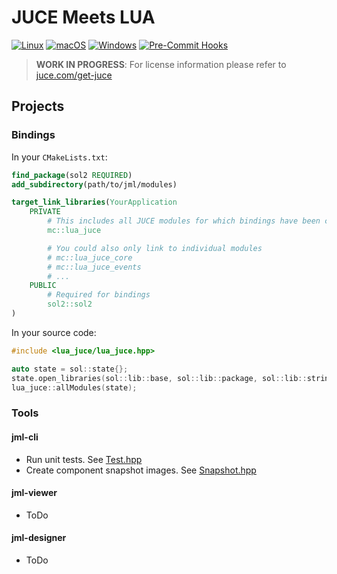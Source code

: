 # JUCE Meets LUA

[![Linux](https://github.com/ModernCircuits/jml/actions/workflows/linux.yml/badge.svg)](https://github.com/ModernCircuits/jml/actions/workflows/linux.yml)
[![macOS](https://github.com/ModernCircuits/jml/actions/workflows/macos.yml/badge.svg)](https://github.com/ModernCircuits/jml/actions/workflows/macos.yml)
[![Windows](https://github.com/ModernCircuits/jml/actions/workflows/windows.yml/badge.svg)](https://github.com/ModernCircuits/jml/actions/workflows/windows.yml)
[![Pre-Commit Hooks](https://github.com/ModernCircuits/jml/actions/workflows/pre-commit.yml/badge.svg)](https://github.com/ModernCircuits/jml/actions/workflows/pre-commit.yml)

> **WORK IN PROGRESS**: For license information please refer to [juce.com/get-juce](https://juce.com/get-juce)

## Projects

### Bindings

In your `CMakeLists.txt`:

```cmake
find_package(sol2 REQUIRED)
add_subdirectory(path/to/jml/modules)

target_link_libraries(YourApplication
    PRIVATE
        # This includes all JUCE modules for which bindings have been created
        mc::lua_juce

        # You could also only link to individual modules
        # mc::lua_juce_core
        # mc::lua_juce_events
        # ...
    PUBLIC
        # Required for bindings
        sol2::sol2
)
```

In your source code:

```cpp
#include <lua_juce/lua_juce.hpp>

auto state = sol::state{};
state.open_libraries(sol::lib::base, sol::lib::package, sol::lib::string);
lua_juce::allModules(state);
```

### Tools

#### jml-cli

- Run unit tests. See [Test.hpp](./tool/jml-cli/Command/Test.hpp)
- Create component snapshot images. See [Snapshot.hpp](./tool/jml-cli/Command/Snapshot.hpp)

#### jml-viewer

- ToDo

#### jml-designer

- ToDo
